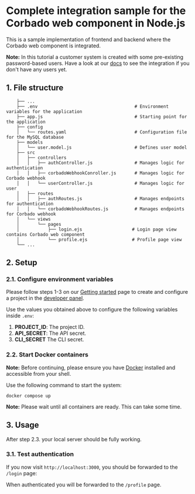 # Complete integration sample for the Corbado web component in Node.js
This is a sample implementation of frontend and backend where the Corbado web component is integrated.

**Note:** In this tutorial a customer system is created with some pre-existing password-based users. Have a look at our [docs](https://docs.corbado.com/integrations/web-component/no-existing-user-base) to see the integration if you don't have any users yet.

## 1. File structure
        ├── ...
        ├── .env                                     # Environment variables for the application
        ├── app.js                                   # Starting point for the application
        ├── config      
        │   └── routes.yaml                          # Configuration file for the MySQL database
        ├── models      
        │   └── user.model.js                        # Defines user model
        ├── src                             
        │   ├── controllers                  
        │   │   ├── authController.js                # Manages logic for authentication
        │   │   ├── corbadoWebhookConroller.js       # Manages logic for Corbado webhook
        │   │   └── userController.js                # Manages logic for user
        │   ├── routes                  
        │   │   ├── authRoutes.js                    # Manages endpoints for authentication
        │   │   └── corbadoWebhookRoutes.js          # Manages endpoints for Corbado webhook
        │   └── views
        │       └── pages
        │           ├── login.ejs                   # Login page view contains Corbado web component
        │           └── profile.ejs                 # Profile page view
        └── ...

## 2. Setup

### 2.1. Configure environment variables
Please follow steps 1-3 on our [Getting started](https://docs.corbado.com/overview/getting-started) page to create and configure a project in the [developer panel](https://app.corbado.com).

Use the values you obtained above to configure the following variables inside `.env`:
1. **PROJECT_ID**: The project ID.
2. **API_SECRET**: The API secret.
3. **CLI_SECRET** The CLI secret.

### 2.2. Start Docker containers

**Note:** Before continuing, please ensure you have [Docker](https://www.docker.com/products/docker-desktop/) installed and accessible from your shell.

Use the following command to start the system:
```
docker compose up
```
**Note:** Please wait until all containers are ready. This can take some time. 

## 3. Usage

After step 2.3. your local server should be fully working.

### 3.1. Test authentication

If you now visit `http://localhost:3000`, you should be forwarded to the `/login` page:

When authenticated you will be forwarded to the `/profile` page.

